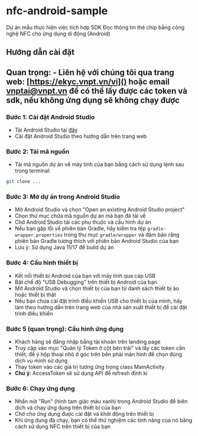 # nfc-android-sample
Dự án mẫu thực hiện việc tích hợp SDK Đọc thông tin thẻ chip bằng công nghệ NFC cho ứng dụng di động (Android)
## Hướng dẫn cài đặt 
## Quan trọng: - Liên hệ với chúng tôi qua trang web: [https://ekyc.vnpt.vn/vi]() hoặc email **vnptai@vnpt.vn** để có thể lấy được các token và sdk, nếu không ứng dụng sẽ không chạy được

### Bước 1: Cài đặt Android Studio
- Tải Android Studio tại [đây](https://developer.android.com/studio)
- Cài đặt Android Studio theo hướng dẫn trên trang web
### Bước 2: Tải mã nguồn
- Tải mã nguồn dự án về máy tính của bạn bằng cách sử dụng lệnh sau trong terminal:
```bash
git clone ...
```
### Bước 3: Mở dự án trong Android Studio
- Mở Android Studio và chọn "Open an existing Android Studio project"
- Chọn thư mục chứa mã nguồn dự án mà bạn đã tải về
- Chờ Android Studio tải các phụ thuộc và cấu hình dự án
- Nếu bạn gặp lỗi về phiên bản Gradle, hãy kiểm tra tệp `gradle-wrapper.properties` trong thư mục `gradle/wrapper` và đảm bảo rằng phiên bản Gradle tương thích với phiên bản Android Studio của bạn
- Lưu ý: Sử dụng Java 11/17 để build dự án

### Bước 4: Cấu hình thiết bị
- Kết nối thiết bị Android của bạn với máy tính qua cáp USB
- Bật chế độ "USB Debugging" trên thiết bị Android của bạn
- Mở Android Studio và chọn thiết bị của bạn từ danh sách thiết bị ảo hoặc thiết bị thật
- Nếu bạn chưa cài đặt trình điều khiển USB cho thiết bị của mình, hãy làm theo hướng dẫn trên trang web của nhà sản xuất thiết bị để cài đặt trình điều khiển

### Bước 5 (quan trọng): Cấu hình ứng dụng
- Khách hàng sẽ đăng nhập bằng tài khoản trên landing page
- Truy cập vào mục "Quản lý Token ở cột bên trái" và lấy các token cần thiết, để ý hộp thoại nhỏ ở góc trên bên phải màn hình để chọn đúng dịch vụ mình sử dụng
- Thay token vào các giá trị tương ứng trong class MainActivity
- **Chú ý**: AccessToken sẽ sử dụng API để refresh định kì

### Bước 6: Chạy ứng dụng
- Nhấn nút "Run" (hình tam giác màu xanh) trong Android Studio để biên dịch và chạy ứng dụng trên thiết bị của bạn
- Chờ cho ứng dụng được cài đặt và khởi động trên thiết bị
- Khi ứng dụng đã chạy, bạn có thể thử nghiệm các tính năng của nó bằng cách sử dụng NFC trên thiết bị của bạn
